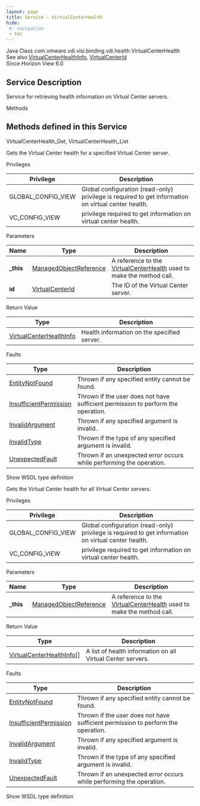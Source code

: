 ```yaml
---
layout: page
title: Service - VirtualCenterHealth
hide:
 #- navigation
 - toc
---
```


  
 
  



Java Class
    com.vmware.vdi.vlsi.binding.vdi.health.VirtualCenterHealth  
See also
     [VirtualCenterHealthInfo](vdi.health.VirtualCenterHealth.VirtualCenterHealthInfo.md), [VirtualCenterId](vdi.entity.VirtualCenterId.md)  
Since 
    Horizon View 6.0

  


## Service Description

Service for retrieving health information on Virtual Center servers. 

Methods

Methods defined in this Service   
---  
VirtualCenterHealth_Get, VirtualCenterHealth_List  
  



Gets the Virtual Center health for a specified Virtual Center server. 

Privileges 

Privilege |  Description   
---|---  
GLOBAL_CONFIG_VIEW|  Global configuration (read-only) privilege is required to get information on virtual center health.   
VC_CONFIG_VIEW|  privilege required to get information on virtual center health.   
  


Parameters 

Name| Type| Description  
---|---|---  
**_this**| [ManagedObjectReference](vmodl.ManagedObjectReference.md)|  A reference to the [VirtualCenterHealth](vdi.health.VirtualCenterHealth.md) used to make the method call.   
**id**| [VirtualCenterId](vdi.entity.VirtualCenterId.md)|  The ID of the Virtual Center server.   
  
  


Return Value 

Type |  Description   
---|---  
[VirtualCenterHealthInfo](vdi.health.VirtualCenterHealth.VirtualCenterHealthInfo.md)| Health information on the specified server.  
  


Faults 

Type |  Description   
---|---  
[EntityNotFound](vdi.fault.EntityNotFound.md)| Thrown if any specified entity cannot be found.  
[InsufficientPermission](vdi.fault.InsufficientPermission.md)| Thrown if the user does not have sufficient permission to perform the operation.  
[InvalidArgument](vdi.fault.InvalidArgument.md)| Thrown if any specified argument is invalid.  
[InvalidType](vdi.fault.InvalidType.md)| Thrown if the type of any specified argument is invalid.  
[UnexpectedFault](vdi.fault.UnexpectedFault.md)| Thrown if an unexpected error occurs while performing the operation.  
  
Show WSDL type definition

  
  
  



Gets the Virtual Center health for all Virtual Center servers. 

Privileges 

Privilege |  Description   
---|---  
GLOBAL_CONFIG_VIEW|  Global configuration (read-only) privilege is required to get information on virtual center health.   
VC_CONFIG_VIEW|  privilege required to get information on virtual center health.   
  


Parameters 

Name| Type| Description  
---|---|---  
**_this**| [ManagedObjectReference](vmodl.ManagedObjectReference.md)|  A reference to the [VirtualCenterHealth](vdi.health.VirtualCenterHealth.md) used to make the method call.   
  


Return Value 

Type |  Description   
---|---  
[VirtualCenterHealthInfo[]](vdi.health.VirtualCenterHealth.VirtualCenterHealthInfo.md)| A list of health information on all Virtual Center servers.  
  


Faults 

Type |  Description   
---|---  
[EntityNotFound](vdi.fault.EntityNotFound.md)| Thrown if any specified entity cannot be found.  
[InsufficientPermission](vdi.fault.InsufficientPermission.md)| Thrown if the user does not have sufficient permission to perform the operation.  
[InvalidArgument](vdi.fault.InvalidArgument.md)| Thrown if any specified argument is invalid.  
[InvalidType](vdi.fault.InvalidType.md)| Thrown if the type of any specified argument is invalid.  
[UnexpectedFault](vdi.fault.UnexpectedFault.md)| Thrown if an unexpected error occurs while performing the operation.  
  
Show WSDL type definition

  
  
  
  
  
  
  

